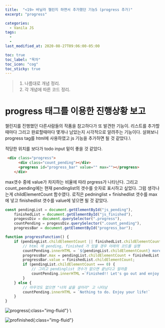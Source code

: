 ```yaml
---
title:  "<19> 바닐라 챌린지 하면서 추가했던 기능5 (progress 추가)"
excerpt: "progress"

categories:
  - Vanila JS
tags:
  - 
  - 
last_modified_at: 2020-08-27T09:06:00-05:00

toc: true
toc_label: "목차"
toc_icon: "cog"
toc_sticky: true
---
```


> 1. 나름대로 개념 정리.  
> 2. 각 개념에 따른 코드 정리.  


# progress 태그를 이용한 진행상황 보고

챌린지를 진행했던 다른사람들의 작품을 참고하다가 또 발견한 기능이. 리스트를 추가할때마다 그리고 완료할때마다 몇개나 남았는지 시각적으로 알려주는 기능이다. 살펴보니 progress tag를 html에 사용하였고 js 기능을 추가하면 될 것 같았다.\

적당한 위치를 보다가 todo input 밑이 좋을 것 같았다.

```html
 <div class="progress">
      <div class="count_pending"></div>
      <progress id="progress_bar" value="" max=""></progress>
    </div>
```

max갯수 중에 value가 차지하는 비율에 따라 prgress가 나타난다. 그리고 count_pending에는 현재 pendinglist의 갯수를 숫자로 표시하고 싶었다. 그럼 생각나는게 childElementCount 함수였다. 로직은 pedninglist + finishedlist 갯수를 max에 넣고 finishedlist 갯수를 value에 넣으면 될 것 같았다.

```javascript
const pendingList = document.getElementById("js_pending"),
    finishedList = document.getElementById("js_finished"),
    progessDiv = document.querySelector(".progress"),
    countPending = progessDiv.querySelector(".count_pending"),
    progressBar = document.getElementById("progress_bar");

function progressFunction() {
    if (pendingList.childElementCount || finishedList.childElementCount) {
        // html 에 pending, finished 가 있을 경우 아래의 코드를 실행
        countPending.innerHTML = `${pendingList.childElementCount} more to go`;
        progressBar.max = pendingList.childElementCount + finishedList.childElementCount;
        progressBar.value = finishedList.childElementCount;
        if (pendingList.childElementCount === 0) {
            // 그리고 pendinglist 갯수가 없으면 끝났다고 알려줌
            countPending.innerHTML =`Finished!! Let's go out and enjoy your life! 😆`
        }
    } else {
        // 아무것도 없으면 "너의 삶을 살아라" 고 나타남
        countPending.innerHTML = `Nothing to do. Enjoy your life!`
    }
}
```

![progress](https://yeonghunko.github.io/assets/img/vanila/progress.png){:class="img-fluid"} \

![profinished](https://yeonghunko.github.io/assets/img/vanila/profinished.png){:class="img-fluid"}




